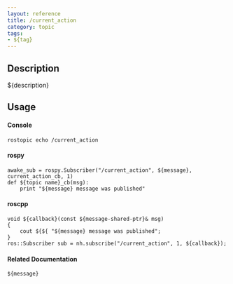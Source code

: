 ```yaml
---
layout: reference
title: /current_action
category: topic
tags: 
- ${tag}
---
```


## Description
${description}

## Usage
#### Console
```
rostopic echo /current_action
```

#### rospy
```
awake_sub = rospy.Subscriber("/current_action", ${message}, current_action_cb, 1)
def ${topic name}_cb(msg):
    print "${message} message was published"
```

#### roscpp
```
void ${callback}(const ${message-shared-ptr}& msg)
{
    cout ${${ "${message} message was published";
}
ros::Subscriber sub = nh.subscribe("/current_action", 1, ${callback});
```

#### Related Documentation
``${message}``  